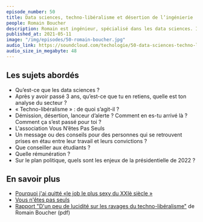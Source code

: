 ```yaml
---
episode_number: 50
title: Data sciences, techno-libéralisme et désertion de l’ingénierie
people: Romain Boucher
description: Romain est ingénieur, spécialisé dans les data sciences. Il a travaillé en tant que consultant data scientist pendant 3 ans, avant de démissionner en mars 2020. Il publie il y a quelques semaines une lettre ouverte ainsi qu’un rapport intitulé « D’un peu de lucidité sur les ravages du techno-libéralisme ».
published_at: 2021-05-11
image: "/img/episodes/50-romain-boucher.jpg"
audio_link: https://soundcloud.com/techologie/50-data-sciences-techno-liberalisme-et-desertion-de-lingenierie-avec-romain-boucher
audio_size_in_megabyte: 48
---
```


## Les sujets abordés

* Qu’est-ce que les data sciences ?
* Après y avoir passé 3 ans, qu’est-ce que tu en retiens, quelle est ton analyse du secteur ?
* « Techno-libéralisme » : de quoi s’agit-il ?
* Démission, désertion, lanceur d’alerte ? Comment en es-tu arrivé là ? Comment ça s’est passé pour toi ?
* L'association Vous N’êtes Pas Seuls
* Un message ou des conseils pour des personnes qui se retrouvent prises en étau entre leur travail et leurs convictions ?
* Que conseiller aux étudiants ?
* Quelle rémunération ?
* Sur le plan politique, quels sont les enjeux de la présidentielle de 2022 ?

## En savoir plus

* [Pourquoi j'ai quitté «le job le plus sexy du XXIè siècle »](https://blogs.mediapart.fr/vous-netes-pas-seuls/blog/060421/pourquoi-jai-quitte-le-job-le-plus-sexy-du-xxie-siecle)
* [Vous n'êtes pas seuls](https://vous-netes-pas-seuls.org/)
* [Rapport "D'un peu de lucidité sur les ravages du techno-libéralisme"](https://vous-netes-pas-seuls.org/wp-content/uploads/2021/04/Rapport-Romain-Boucher-1.pdf) de Romain Boucher (pdf)
